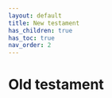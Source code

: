 ```yaml
---
layout: default
title: New testament
has_children: true
has_toc: true
nav_order: 2
---
```


# Old testament